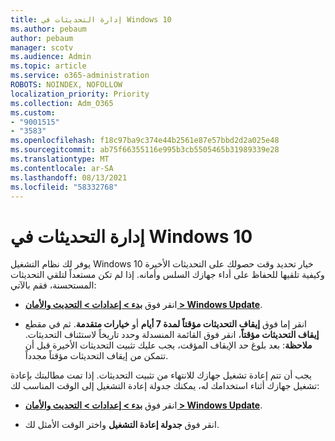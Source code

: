 ```yaml
---
title: إدارة التحديثات في Windows 10
ms.author: pebaum
author: pebaum
manager: scotv
ms.audience: Admin
ms.topic: article
ms.service: o365-administration
ROBOTS: NOINDEX, NOFOLLOW
localization_priority: Priority
ms.collection: Adm_O365
ms.custom:
- "9001515"
- "3583"
ms.openlocfilehash: f18c97ba9c374e44b2561e87e57bbd2d2a025e48
ms.sourcegitcommit: ab75f66355116e995b3cb5505465b31989339e28
ms.translationtype: MT
ms.contentlocale: ar-SA
ms.lasthandoff: 08/13/2021
ms.locfileid: "58332768"
---
```

# <a name="manage-updates-in-windows-10"></a>إدارة التحديثات في Windows 10

يوفر لك نظام التشغيل Windows 10 خيار تحديد وقت حصولك على التحديثات الأخيرة وكيفية تلقيها للحفاظ على أداء جهازك السلس وأمانه. إذا لم تكن مستعداً لتلقي التحديثات المستحسنة، فقم بالآتي:

- انقر فوق **[بدء > إعدادات > التحديث والأمان > Windows Update](ms-settings:windowsupdate)**.

- انقر إما فوق **إيقاف التحديثات مؤقتاً لمدة 7 أيام** أو **خيارات متقدمة**. ثم في مقطع **إيقاف التحديثات مؤقتاً**، انقر فوق القائمة المنسدلة وحدد تاريخاً لاستئناف التحديثات. 
    **ملاحظة**: بعد بلوغ حد الإيقاف المؤقت، يجب عليك تثبيت التحديثات الأخيرة قبل أن تتمكن من إيقاف التحديثات مؤقتاً مجدداً.

يجب أن تتم إعادة تشغيل جهازك للانتهاء من تثبيت التحديثات. إذا تمت مطالبتك بإعادة تشغيل جهازك أثناء استخدامك له، يمكنك جدولة إعادة التشغيل إلى الوقت المناسب لك:

- انقر فوق **[بدء > إعدادات > التحديث والأمان > Windows Update](ms-settings:windowsupdate)**.

- انقر فوق **جدولة إعادة التشغيل** واختر الوقت الأمثل لك.
